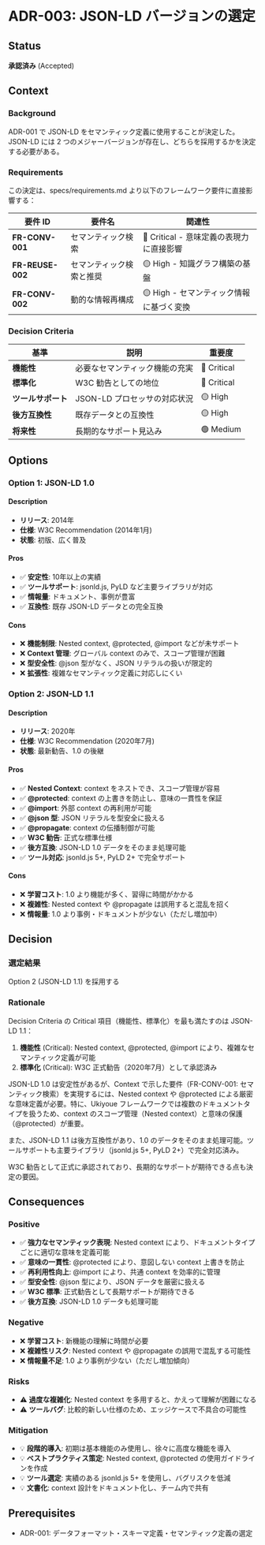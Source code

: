 # ADR-003: JSON-LD バージョンの選定

## Status

**承認済み** (Accepted)

## Context

### Background

ADR-001 で JSON-LD をセマンティック定義に使用することが決定した。JSON-LD には 2 つのメジャーバージョンが存在し、どちらを採用するかを決定する必要がある。

### Requirements

この決定は、specs/requirements.md より以下のフレームワーク要件に直接影響する：

| 要件 ID          | 要件名                   | 関連性                                   |
| ---------------- | ------------------------ | ---------------------------------------- |
| **FR-CONV-001**  | セマンティック検索       | 🔴 Critical - 意味定義の表現力に直接影響 |
| **FR-REUSE-002** | セマンティック検索と推奨 | 🟡 High - 知識グラフ構築の基盤           |
| **FR-CONV-002**  | 動的な情報再構成         | 🟡 High - セマンティック情報に基づく変換 |

### Decision Criteria

| 基準               | 説明                           | 重要度      |
| ------------------ | ------------------------------ | ----------- |
| **機能性**         | 必要なセマンティック機能の充実 | 🔴 Critical |
| **標準化**         | W3C 勧告としての地位           | 🔴 Critical |
| **ツールサポート** | JSON-LD プロセッサの対応状況   | 🟡 High     |
| **後方互換性**     | 既存データとの互換性           | 🟡 High     |
| **将来性**         | 長期的なサポート見込み         | 🟢 Medium   |

## Options

### Option 1: JSON-LD 1.0

#### Description

- **リリース**: 2014年
- **仕様**: W3C Recommendation (2014年1月)
- **状態**: 初版、広く普及

#### Pros

- ✅ **安定性**: 10年以上の実績
- ✅ **ツールサポート**: jsonld.js, PyLD など主要ライブラリが対応
- ✅ **情報量**: ドキュメント、事例が豊富
- ✅ **互換性**: 既存 JSON-LD データとの完全互換

#### Cons

- ❌ **機能制限**: Nested context, @protected, @import などが未サポート
- ❌ **Context 管理**: グローバル context のみで、スコープ管理が困難
- ❌ **型安全性**: @json 型がなく、JSON リテラルの扱いが限定的
- ❌ **拡張性**: 複雑なセマンティック定義に対応しにくい

### Option 2: JSON-LD 1.1

#### Description

- **リリース**: 2020年
- **仕様**: W3C Recommendation (2020年7月)
- **状態**: 最新勧告、1.0 の後継

#### Pros

- ✅ **Nested Context**: context をネストでき、スコープ管理が容易
- ✅ **@protected**: context の上書きを防止し、意味の一貫性を保証
- ✅ **@import**: 外部 context の再利用が可能
- ✅ **@json 型**: JSON リテラルを型安全に扱える
- ✅ **@propagate**: context の伝播制御が可能
- ✅ **W3C 勧告**: 正式な標準仕様
- ✅ **後方互換**: JSON-LD 1.0 データをそのまま処理可能
- ✅ **ツール対応**: jsonld.js 5+, PyLD 2+ で完全サポート

#### Cons

- ❌ **学習コスト**: 1.0 より機能が多く、習得に時間がかかる
- ❌ **複雑性**: Nested context や @propagate は誤用すると混乱を招く
- ❌ **情報量**: 1.0 より事例・ドキュメントが少ない（ただし増加中）

## Decision

### 選定結果

Option 2 (JSON-LD 1.1) を採用する

### Rationale

Decision Criteria の Critical 項目（機能性、標準化）を最も満たすのは JSON-LD 1.1：

1. **機能性** (Critical): Nested context, @protected, @import により、複雑なセマンティック定義が可能
2. **標準化** (Critical): W3C 正式勧告（2020年7月）として承認済み

JSON-LD 1.0 は安定性があるが、Context で示した要件（FR-CONV-001: セマンティック検索）を実現するには、Nested context や @protected による厳密な意味定義が必要。特に、Ukiyoue フレームワークでは複数のドキュメントタイプを扱うため、context のスコープ管理（Nested context）と意味の保護（@protected）が重要。

また、JSON-LD 1.1 は後方互換性があり、1.0 のデータをそのまま処理可能。ツールサポートも主要ライブラリ（jsonld.js 5+, PyLD 2+）で完全対応済み。

W3C 勧告として正式に承認されており、長期的なサポートが期待できる点も決定の要因。

## Consequences

### Positive

- ✅ **強力なセマンティック表現**: Nested context により、ドキュメントタイプごとに適切な意味を定義可能
- ✅ **意味の一貫性**: @protected により、意図しない context 上書きを防止
- ✅ **再利用性向上**: @import により、共通 context を効率的に管理
- ✅ **型安全性**: @json 型により、JSON データを厳密に扱える
- ✅ **W3C 標準**: 正式勧告として長期サポートが期待できる
- ✅ **後方互換**: JSON-LD 1.0 データも処理可能

### Negative

- ❌ **学習コスト**: 新機能の理解に時間が必要
- ❌ **複雑性リスク**: Nested context や @propagate の誤用で混乱する可能性
- ❌ **情報量不足**: 1.0 より事例が少ない（ただし増加傾向）

### Risks

- ⚠️ **過度な複雑化**: Nested context を多用すると、かえって理解が困難になる
- ⚠️ **ツールバグ**: 比較的新しい仕様のため、エッジケースで不具合の可能性

### Mitigation

- 💡 **段階的導入**: 初期は基本機能のみ使用し、徐々に高度な機能を導入
- 💡 **ベストプラクティス策定**: Nested context, @protected の使用ガイドラインを作成
- 💡 **ツール選定**: 実績のある jsonld.js 5+ を使用し、バグリスクを低減
- 💡 **文書化**: context 設計をドキュメント化し、チーム内で共有

## Prerequisites

- ADR-001: データフォーマット・スキーマ定義・セマンティック定義の選定
